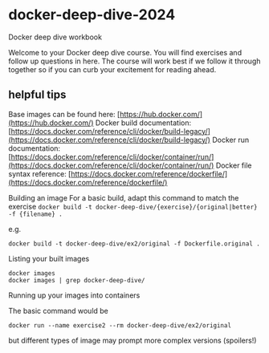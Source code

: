 # docker-deep-dive-2024
Docker deep dive workbook

Welcome to your Docker deep dive course. You will find exercises and follow up questions in here.
The course will work best if we follow it through together so if you can curb your excitement for reading ahead.

## helpful tips

Base images can be found here: [https://hub.docker.com/](https://hub.docker.com/)
Docker build documentation: [https://docs.docker.com/reference/cli/docker/build-legacy/](https://docs.docker.com/reference/cli/docker/build-legacy/)
Docker run documentation: [https://docs.docker.com/reference/cli/docker/container/run/](https://docs.docker.com/reference/cli/docker/container/run/)
Docker file syntax reference: [https://docs.docker.com/reference/dockerfile/](https://docs.docker.com/reference/dockerfile/) 

Building an image
For a basic build, adapt this command to match the exercise
`docker build -t docker-deep-dive/{exercise}/{original|better} -f {filename} .`

e.g.
```shell
docker build -t docker-deep-dive/ex2/original -f Dockerfile.original .
```
Listing your built images

```shell
docker images
docker images | grep docker-deep-dive/
```

Running up your images into containers

The basic command would be

```shell
docker run --name exercise2 --rm docker-deep-dive/ex2/original
```

but different types of image may prompt more complex versions (spoilers!)
